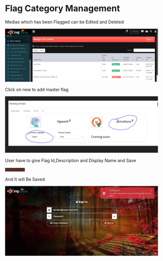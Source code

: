 # Flag Category Management

Medias which has been Flagged can be Edited and Deleted

![](../.gitbook/assets/image%20%2813%29.png)

Click on new to add master flag

![](../.gitbook/assets/image%20%28256%29.png)

User have to give Flag Id,Description and Display Name and Save

![](../.gitbook/assets/image%20%2812%29.png)

And It will Be Saved

![](../.gitbook/assets/image%20%2883%29.png)

